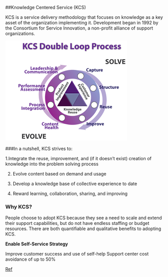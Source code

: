 ##Knowledge Centered Service (KCS)

 KCS is a service delivery methodology that focuses on knowledge as a key asset of the organization implementing it. Development began in 1992 by the Consortium for Service Innovation, a non-profit alliance of support organizations.
 
 ![KCS-1](./img/KCS-solve_evolve.jpg)
 
 
 
###In a nutshell, KCS strives to:

1.Integrate the reuse, improvement, and (if it doesn’t exist) creation of knowledge into the problem solving process

2. Evolve content based on demand and usage

3. Develop a knowledge base of collective experience to date

4. Reward learning, collaboration, sharing, and improving


### Why KCS?

People choose to adopt KCS because they see a need to scale and extend their support capabilities, but do not have endless staffing or budget resources.  There are both quantifiable and qualitative benefits to adopting KCS.

**Enable Self-Service Strategy**

Improve customer success and use of self-help
Support center cost avoidance of up to 50%




[Ref](http://www.thekcsacademy.net/kcs/)